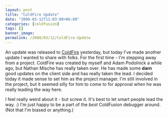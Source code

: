```yaml
---
layout: post
title: "ColdFire Update"
date: "2008-03-12T11:03:00+06:00"
categories: [coldfusion]
tags: []
banner_image: 
permalink: /2008/03/12/ColdFire-Update
---
```


An update was released to <a href="http://coldfire.riaforge.org">ColdFire</a> yesterday, but today I've made another update I wanted to share with folks. For the first time - I'm stepping away from a project. ColdFire was created by myself and Adam Podolnick a while ago, but Nathan Mische has really taken over. He has made some <b>darn</b> good updates on the client side and has really taken the lead. I decided today it made sense to set him as the project manager. I'm still involved in the project, but it seemed silly for him to come to for approval when he was really leading the way here.

I feel really weird about it - but screw it. It's best to let smart people lead the way. :) I'm just happy to be a part of the <i>best</i> ColdFusion debugger around. (Not that I'm biased or anything.)